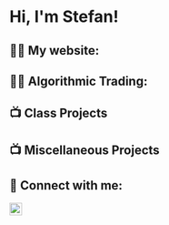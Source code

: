 <h1>Hi, I'm Stefan! 

<h2>👨‍💻 My website:</h2>

<h2>👨‍💻 Algorithmic Trading:</h2>

<h2>📺 Class Projects</h2>


<h2>📺 Miscellaneous Projects</h2>


<h2> 🤳 Connect with me:</h2>

[<img align="left" alt="stefanmosty | LinkedIn" width="22px" src="https://cdn.jsdelivr.net/npm/simple-icons@v3/icons/linkedin.svg" />][linkedin]



[linkedin]: https://www.linkedin.com/in/stefan-mostovych-a63287193/


